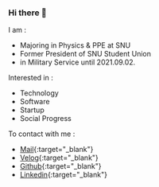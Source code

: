 ### Hi there 👋

I am :
- Majoring in Physics & PPE at SNU
- Former President of SNU Student Union
- in Military Service until 2021.09.02.

Interested in :
- Technology
- Software
- Startup
- Social Progress

To contact with me :
- [Mail](mailto:jg.do@snu.ac.kr){:target="_blank"}
- [Velog](https://velog.io/@dojunggeun){:target="_blank"}
- [Github](https://github.com/DoJunggeun){:target="_blank"}
- [Linkedin](https://kr.linkedin.com/in/dojunggeun){:target="_blank"}
